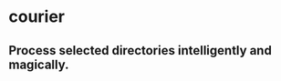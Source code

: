 courier
=========

Process selected directories intelligently and magically.
--------------------------------

